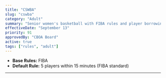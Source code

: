 ```yaml
---
title: "CSWBA"
slug: "cswba"
category: "Adult"
summary: "Senior women's basketball with FIBA rules and player borrowing allowed"
effectiveDate: "September 13"
priority: 91
approvedBy: "CBOA Board"
active: true
tags: ["rules", "adult"]
---
```



- **Base Rules:** FIBA
- **Default Rule:** 5 players within 15 minutes (FIBA standard)

---